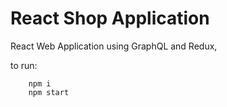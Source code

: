 # React Shop Application

React Web Application using GraphQL and Redux,

to run:

```
    npm i
    npm start
```
